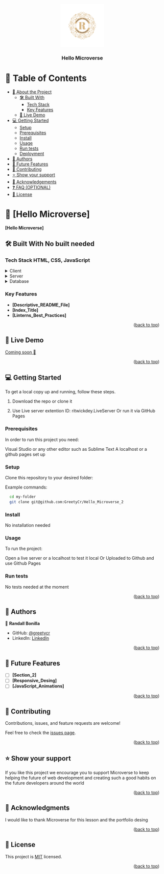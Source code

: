 <a name="readme-top"></a>


<div align="center">
  <img src="assets/Logo lujoso vintage dorado azul Grande.png" alt="logo" width="140"  height="auto" />
  <br/>

  <h3><b>Hello Microverse</b></h3>

</div>

# 📗 Table of Contents

- [📖 About the Project](#about-project)
  - [🛠 Built With](#built-with)
    - [Tech Stack](#tech-stack)
    - [Key Features](#key-features)
  - [🚀 Live Demo](#live-demo)
- [💻 Getting Started](#getting-started)
  - [Setup](#setup)
  - [Prerequisites](#prerequisites)
  - [Install](#install)
  - [Usage](#usage)
  - [Run tests](#run-tests)
  - [Deployment](#deployment)
- [👥 Authors](#authors)
- [🔭 Future Features](#future-features)
- [🤝 Contributing](#contributing)
- [⭐️ Show your support](#support)
- [🙏 Acknowledgements](#acknowledgements)
- [❓ FAQ (OPTIONAL)](#faq)
- [📝 License](#license)

# 📖 [Hello Microverse] <a name="about-project"></a>

**[Hello Microverse]** 

## 🛠 Built With <a name="built-with">No built needed</a>

### Tech Stack <a name="tech-stack">HTML, CSS, JavaScript</a>


<details>
  <summary>Client</summary>
  <ul>
    <li><a href="">No client needed</a></li>
  </ul>
</details>

<details>
  <summary>Server</summary>
  <ul>
    <li><a href="https://pages.github.com/">Github Pages</a></li>
  </ul>
</details>

<details>
<summary>Database</summary>
  <ul>
    <li><a href="">No database needed</a></li>
  </ul>
</details>

### Key Features <a name="key-features"></a>

- **[Descriptive_README_File]**
- **[Index_Title]**
- **[Linterns_Best_Practices]**

<p align="right">(<a href="#readme-top">back to top</a>)</p>

## 🚀 Live Demo <a name="live-demo"></a>

[Coming soon :rocket: ]()

<p align="right">(<a href="#readme-top">back to top</a>)</p>

## 💻 Getting Started <a name="getting-started"></a>

To get a local copy up and running, follow these steps.

1. Download the repo or clone it

2. Use Live server extention 
ID: ritwickdey.LiveServer
Or run it via GitHub Pages

### Prerequisites

In order to run this project you need:

Visual Studio or any other editor such as Sublime Text
A localhost or a github pages set up

### Setup

Clone this repository to your desired folder:

Example commands:

```sh
  cd my-folder
  git clone git@github.com:GreetyCr/Hello_Microverse_2
```

### Install

No installation needed

### Usage

To run the project:

Open a live server or a localhost to test it local
Or
Uploaded to Github and use Github Pages

### Run tests

No tests needed at the moment


<p align="right">(<a href="#readme-top">back to top</a>)</p>

## 👥 Authors <a name="authors"></a>

👤 **Randall Bonilla**

- GitHub: [@greetycr](https://github.com/GreetyCr)  
- LinkedIn: [LinkedIn](https://www.linkedin.com/in/randall-bonilla-cordero-8653a6220/)

<p align="right">(<a href="#readme-top">back to top</a>)</p>

## 🔭 Future Features <a name="future-features"></a>

- [ ] **[Section_2]**
- [ ] **[Responsive_Desing]**
- [ ] **[JavaScript_Animations]**

<p align="right">(<a href="#readme-top">back to top</a>)</p>

## 🤝 Contributing <a name="contributing"></a>

Contributions, issues, and feature requests are welcome!

Feel free to check the [issues page](../../issues/).

<p align="right">(<a href="#readme-top">back to top</a>)</p>

## ⭐️ Show your support <a name="support"></a>

If you like this project we encourage you to support Microverse to keep helping the future of web development and creating such a good habits on the future developers around the world

<p align="right">(<a href="#readme-top">back to top</a>)</p>

## 🙏 Acknowledgments <a name="acknowledgements"></a>

I would like to thank Microverse for this lesson and the portfolio desing

<p align="right">(<a href="#readme-top">back to top</a>)</p>

## 📝 License <a name="license"></a>

This project is [MIT](./LICENSE) licensed.

<p align="right">(<a href="#readme-top">back to top</a>)</p>